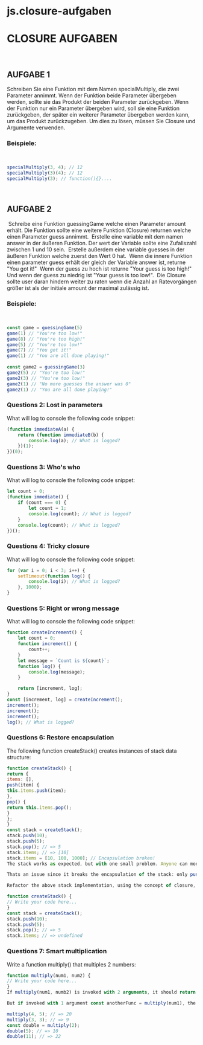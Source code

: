 # js.closure-aufgaben

# CLOSURE AUFGABEN

​
​

## AUFGABE 1

Schreiben Sie eine Funktion mit dem Namen specialMultiply, die zwei Parameter annimmt. Wenn der Funktion beide Parameter übergeben werden, sollte sie das Produkt der beiden Parameter zurückgeben. Wenn der Funktion nur ein Parameter übergeben wird, soll sie eine Funktion zurückgeben, der später ein weiterer Parameter übergeben werden kann, um das Produkt zurückzugeben. Um dies zu lösen, müssen Sie Closure und Argumente verwenden.
​

### Beispiele:

​

```js
specialMultiply(3, 4); // 12
specialMultiply(3)(4); // 12
specialMultiply(3); // function(){}....
```

​

## AUFGABE 2

​
Schreibe eine Funktion guessingGame welche einen Parameter amount erhält. Die Funktion sollte eine weitere Funktion (Closure) returnen welche einen Parameter guess annimmt.
​
Erstelle eine variable mit dem namen answer in der äußeren Funktion. Der wert der Variable sollte eine Zufallszahl zwischen 1 und 10 sein.
​
Erstelle außerdem eine variable guesses in der äußeren Funktion welche zuerst den Wert 0 hat.
​
Wenn die innere Funktion einen parameter guess erhält der gleich der Variable answer ist, returne "You got it!"
​
Wenn der guess zu hoch ist returne "Your guess is too high!"
​
Und wenn der guess zu niedrig ist "Your guess is too low!".
​
Die Closure sollte user daran hindern weiter zu raten wenn die Anzahl an Ratevorgängen größer ist als der initiale amount der maximal zulässig ist.
​
​

### Beispiele:

​

```js
const game = guessingGame(5)
game(1) // "You're too low!"
game(8) // "You're too high!"
game(5) // "You're too low!"
game(7) // "You got it!"
game(1) // "You are all done playing!"
​
const game2 = guessingGame(3)
game2(5) // "You're too low!"
game2(3) // "You're too low!"
game2(1) // "No more guesses the answer was 0"
game2(1) // "You are all done playing!"
```

### Questions 2: Lost in parameters

What will log to console the following code snippet:

```js
(function immediateA(a) {
    return (function immediateB(b) {
        console.log(a); // What is logged?
    })(1);
})(0);
```

### Questions 3: Who's who

What will log to console the following code snippet:

```js
let count = 0;
(function immediate() {
    if (count === 0) {
        let count = 1;
        console.log(count); // What is logged?
    }
    console.log(count); // What is logged?
})();
```

### Questions 4: Tricky closure

What will log to console the following code snippet:

```js
for (var i = 0; i < 3; i++) {
    setTimeout(function log() {
        console.log(i); // What is logged?
    }, 1000);
}
```

### Questions 5: Right or wrong message

What will log to console the following code snippet:

```js
function createIncrement() {
    let count = 0;
    function increment() {
        count++;
    }
    let message = `Count is ${count}`;
    function log() {
        console.log(message);
    }

    return [increment, log];
}
const [increment, log] = createIncrement();
increment();
increment();
increment();
log(); // What is logged?
```

### Questions 6: Restore encapsulation

The following function createStack() creates instances of stack data structure:

```js
function createStack() {
return {
items: [],
push(item) {
this.items.push(item);
},
pop() {
return this.items.pop();
}
};
}
const stack = createStack();
stack.push(10);
stack.push(5);
stack.pop(); // => 5
stack.items; // => [10]
stack.items = [10, 100, 1000]; // Encapsulation broken!
The stack works as expected, but with one small problem. Anyone can modify items array directly because stack.items property is exposed.

Thats an issue since it breaks the encapsulation of the stack: only push() and pop() methods should be public, but stack.items or any other details shouldnt be accessible.

Refactor the above stack implementation, using the concept of closure, such that there is no way to access items array outside of createStack() function scope:

function createStack() {
// Write your code here...
}
const stack = createStack();
stack.push(10);
stack.push(5);
stack.pop(); // => 5
stack.items; // => undefined
```

### Questions 7: Smart multiplication

Write a function multiply() that multiples 2 numbers:

```js
function multiply(num1, num2) {
// Write your code here...
}
If multiply(num1, numb2) is invoked with 2 arguments, it should return the multiplication of the 2 arguments.

But if invoked with 1 argument const anotherFunc = multiply(num1), the function should return another function. The returned function when called anotherFunc(num2) performs the multiplication num1 \* num2.

multiply(4, 5); // => 20
multiply(3, 3); // => 9
const double = multiply(2);
double(5); // => 10
double(11); // => 22
```
